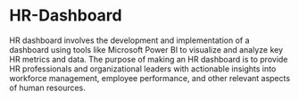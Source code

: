 # HR-Dashboard
 HR dashboard involves the development and implementation of a dashboard using tools like Microsoft Power BI to visualize and analyze key HR metrics and data. The purpose of making an HR dashboard is to provide HR professionals and organizational leaders with actionable insights into workforce management, employee performance, and other relevant aspects of human resources.
